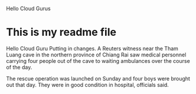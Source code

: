 Hello Cloud Gurus
# This is my readme file
Hello Cloud Guru
Putting in changes.
A Reuters witness near the Tham Luang cave in the northern province of Chiang Rai saw medical personnel carrying four people out of the cave to waiting ambulances over the course of the day.

The rescue operation was launched on Sunday and four boys were brought out that day. They were in good condition in hospital, officials said.

